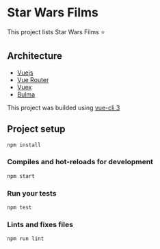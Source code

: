 # Star Wars Films
This project lists Star Wars Films :star:

## Architecture

- [Vuejs](https://vuejs.org/)
- [Vue Router](https://router.vuejs.org/)
- [Vuex](https://vuex.vuejs.org/)
- [Bulma](https://bulma.io/)

This project was builded using [vue-cli 3](https://cli.vuejs.org/)

## Project setup
```
npm install
```

### Compiles and hot-reloads for development
```
npm start
```

### Run your tests
```
npm test
```

### Lints and fixes files
```
npm run lint
```
